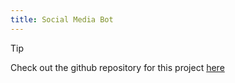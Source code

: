 ```yaml
---
title: Social Media Bot
---
```


> [!tip]
>
> Check out the github repository for this project [here](https://github.com/gonespral/social-media-public)